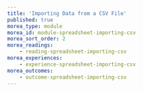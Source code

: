 ```yaml
---
title: 'Importing Data from a CSV File'
published: true
morea_type: module
morea_id: module-spreadsheet-importing-csv
morea_sort_order: 2
morea_readings:
    - reading-spreadsheet-importing-csv
morea_experiences:
    - experience-spreadsheet-importing-csv
morea_outcomes:
    - outcome-spreadsheet-importing-csv
---
```

